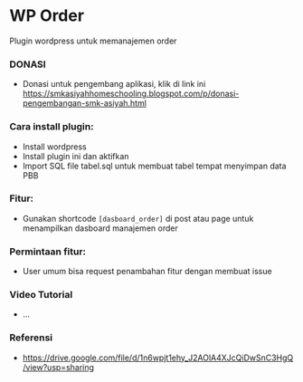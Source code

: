 # WP Order
Plugin wordpress untuk memanajemen order

### DONASI
- Donasi untuk pengembang aplikasi, klik di link ini https://smkasiyahhomeschooling.blogspot.com/p/donasi-pengembangan-smk-asiyah.html

### Cara install plugin:
- Install wordpress
- Install plugin ini dan aktifkan
- Import SQL file tabel.sql untuk membuat tabel tempat menyimpan data PBB

### Fitur:
- Gunakan shortcode ```[dasboard_order]``` di post atau page untuk menampilkan dasboard manajemen order

### Permintaan fitur:
- User umum bisa request penambahan fitur dengan membuat issue

### Video Tutorial 
- ...

### Referensi
- https://drive.google.com/file/d/1n6wpjt1ehy_J2AOlA4XJcQiDwSnC3HgQ/view?usp=sharing